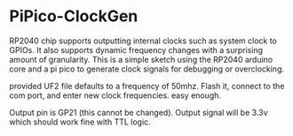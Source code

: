# PiPico-ClockGen
RP2040 chip supports outputting internal clocks such as system clock to GPIOs. It also supports dynamic frequency changes with a surprising amount of granularity. This is a simple sketch using the RP2040 arduino core and a pi pico to generate clock signals for debugging or overclocking.

provided UF2 file defaults to a frequency of 50mhz. Flash it, connect to the com port, and enter new clock frequencies. easy enough.

Output pin is GP21 (this cannot be changed). Output signal will be 3.3v which should work fine with TTL logic.
